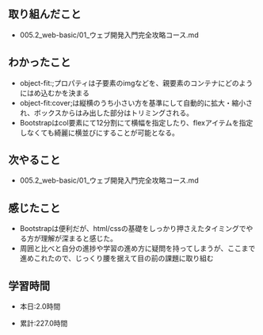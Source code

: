 ## 取り組んだこと
- 005.2_web-basic/01_ウェブ開発入門完全攻略コース.md

 
## わかったこと
- object-fit:;プロパティは子要素のimgなどを、親要素のコンテナにどのようにはめ込むかを決まる
- object-fit:cover;は縦横のうち小さい方を基準にして自動的に拡大・縮小され、ボックスからはみ出した部分はトリミングされる。
- Bootstrapはcol要素にて12分割にて横幅を指定したり、flexアイテムを指定しなくても綺麗に横並びにすることが可能となる。



## 次やること
- 005.2_web-basic/01_ウェブ開発入門完全攻略コース.md


## 感じたこと
- Bootstrapは便利だが、html/cssの基礎をしっかり押さえたタイミングでやる方が理解が深まると感じた。
- 周囲と比べと自分の進捗や学習の進め方に疑問を持ってしまうが、ここまで進めこれたので、じっくり腰を据えて目の前の課題に取り組む

## 学習時間
- 本日:2.0時間

- 累計:227.0時間
